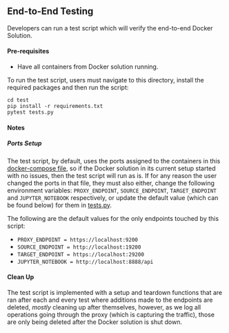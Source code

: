 ## End-to-End Testing

Developers can run a test script which will verify the end-to-end Docker Solution.
#### Pre-requisites

* Have all containers from Docker solution running.

To run the test script, users must navigate to this directory,
install the required packages and then run the script:

```
cd test
pip install -r requirements.txt
pytest tests.py
```

#### Notes

##### Ports Setup
The test script, by default, uses the ports assigned to the containers in this
[docker-compose file](../TrafficCapture/dockerSolution/src/main/docker/docker-compose.yml), so if the Docker solution in
its current setup started with no issues, then the test script will run as is. If for any reason
the user changed the ports in that file, they must also either, change the following environment variables:
`PROXY_ENDPOINT`, `SOURCE_ENDPOINT`, `TARGET_ENDPOINT` and `JUPYTER_NOTEBOOK` respectively, or update the default value
(which can be found below) for them in [tests.py](tests.py).

The following are the default values for the only endpoints touched by this script:
* `PROXY_ENDPOINT = https://localhost:9200`
* `SOURCE_ENDPOINT = http://localhost:19200`
* `TARGET_ENDPOINT = https://localhost:29200`
* `JUPYTER_NOTEBOOK = http://localhost:8888/api`
#### Clean Up
The test script is implemented with a setup and teardown functions that are ran after
each and every test where additions made to the endpoints are deleted, *mostly* cleaning up after themselves, however,
as we log all operations going through the proxy (which is capturing the traffic), those are only being
deleted after the Docker solution is shut down.
